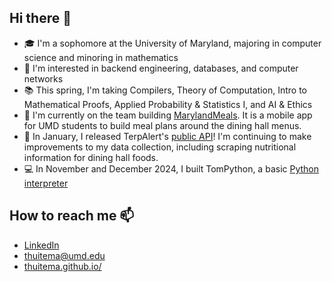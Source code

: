 ## Hi there 👋
- 🎓 I'm a sophomore at the University of Maryland, majoring in computer science and minoring in mathematics
- 🧐 I'm interested in backend engineering, databases, and computer networks
- 📚 This spring, I'm taking Compilers, Theory of Computation, Intro to Mathematical Proofs, Applied Probability & Statistics I, and AI & Ethics
- 🔨 I'm currently on the team building [MarylandMeals](https://github.com/MarylandMealsTeam). It is a mobile app for UMD students to build meal plans around the dining hall menus. 
- 📆 In January, I released TerpAlert's [public API](https://terpalert.xyz/api)! I'm continuing to make improvements to my data collection, including scraping nutritional information for dining hall foods.
- 💻 In November and December 2024, I built TomPython, a basic [Python interpreter](https://github.com/THuitema/Interpreter)

## How to reach me 📫
- [LinkedIn](https://www.linkedin.com/in/thomas-huitema/)
- thuitema@umd.edu
- [thuitema.github.io/](https://thuitema.github.io/)
